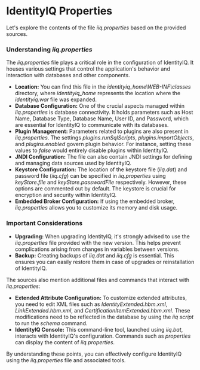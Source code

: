 # IdentityIQ Properties

Let's explore the contents of the file *iiq.properties* based on the provided sources.

### Understanding *iiq.properties*

The *iiq.properties* file plays a critical role in the configuration of IdentityIQ. It houses various settings that control the application's behavior and interaction with databases and other components.

*   **Location:** You can find this file in the *identityiq\_home\WEB-INF\classes* directory, where *identityiq\_home* represents the location where the *identityiq.war* file was expanded.
*   **Database Configuration:** One of the crucial aspects managed within *iiq.properties* is database connectivity. It holds parameters such as Host Name, Database Type, Database Name, User ID, and Password, which are essential for IdentityIQ to communicate with its databases.
*   **Plugin Management:** Parameters related to plugins are also present in *iiq.properties*. The settings *plugins.runSqlScripts*, *plugins.importObjects*, and *plugins.enabled* govern plugin behavior. For instance, setting these values to *false* would entirely disable plugins within IdentityIQ.
*   **JNDI Configuration:** The file can also contain JNDI settings for defining and managing data sources used by IdentityIQ.
*   **Keystore Configuration:** The location of the keystore file (*iiq.dat*) and password file (*iiq.cfg*) can be specified in *iiq.properties* using *keyStore.file* and *keyStore.passwordFile* respectively. However, these options are commented out by default. The keystore is crucial for encryption and security within IdentityIQ.
*   **Embedded Broker Configuration:** If using the embedded broker, *iiq.properties* allows you to customize its memory and disk usage.

### Important Considerations

*   **Upgrading:** When upgrading IdentityIQ, it's strongly advised to use the *iiq.properties* file provided with the new version. This helps prevent complications arising from changes in variables between versions.
*   **Backup:** Creating backups of *iiq.dat* and *iiq.cfg* is essential. This ensures you can easily restore them in case of upgrades or reinstallation of IdentityIQ.

The sources also mention additional files and commands that interact with *iiq.properties*:

*   **Extended Attribute Configuration:** To customize extended attributes, you need to edit XML files such as *IdentityExtended.hbm.xml*, *LinkExtended.hbm.xml*, and *CertificationItemExtended.hbm.xml*. These modifications need to be reflected in the database by using the *iiq script* to run the *schema* command.
*   **IdentityIQ Console:** This command-line tool, launched using *iiq.bat*, interacts with IdentityIQ's configuration. Commands such as *properties* can display the content of *iiq.properties*.

By understanding these points, you can effectively configure IdentityIQ using the *iiq.properties* file and associated tools.

